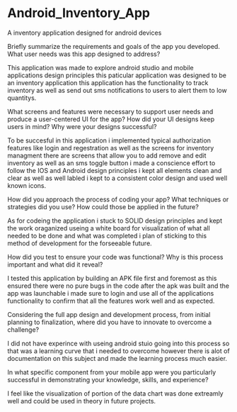 # Android_Inventory_App
A inventory application designed for android devices


Briefly summarize the requirements and goals of the app you developed. What user needs was this app designed to address?

This application was made to explore android studio and mobile applications design principles this paticular application was designed to be an inventory application 
this application has the functionality to track inventory as well as send out sms notifications to users to alert them to low quantitys. 

What screens and features were necessary to support user needs and produce a user-centered UI for the app? How did your UI designs keep users in mind? Why were your designs successful?

To be succesful in this application i implemented typical authorization features like login and regestration as well as the screens for inventory managment there are screens that allow you to add remove and edit inventory as well as an sms toggle button i made a conscience effort to follow the IOS and Android design principles i kept all elements clean and clear as well as well labled i kept to a consistent color design and used well known icons. 


How did you approach the process of coding your app? What techniques or strategies did you use? How could those be applied in the future?

As for codeing the application i stuck to SOLID design principles and kept the work oraganized useing a white board for visualization of what all needed to be done and what was completed i plan of sticking to this method of development for the forseeable future. 


How did you test to ensure your code was functional? Why is this process important and what did it reveal?

I tested this application by building an APK file first and foremost as this ensured there were no pure bugs in the code after the apk was built and the app was launchable i made sure to login and use all of the applications functionality to confirm that all the features work well and as expected. 

Considering the full app design and development process, from initial planning to finalization, where did you have to innovate to overcome a challenge?

I did not have experince with useing android stuio going into this process so that was a learning curve that i needed to overcome however there is alot of documentation on this subject and made the learning process much easier. 


In what specific component from your mobile app were you particularly successful in demonstrating your knowledge, skills, and experience?

I feel like the visualization of portion of the data chart was done extreamly well and could be used in theory in future projects. 

